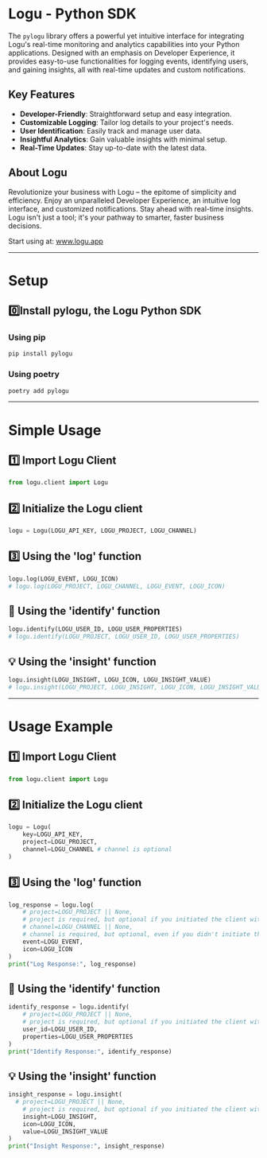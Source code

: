 # Logu - Python SDK

The `pylogu` library offers a powerful yet intuitive interface for integrating Logu's real-time monitoring and analytics capabilities into your Python applications. Designed with an emphasis on Developer Experience, it provides easy-to-use functionalities for logging events, identifying users, and gaining insights, all with real-time updates and custom notifications.

## Key Features
- **Developer-Friendly**: Straightforward setup and easy integration.
- **Customizable Logging**: Tailor log details to your project's needs.
- **User Identification**: Easily track and manage user data.
- **Insightful Analytics**: Gain valuable insights with minimal setup.
- **Real-Time Updates**: Stay up-to-date with the latest data.

## About Logu

Revolutionize your business with Logu – the epitome of simplicity and efficiency. Enjoy an unparalleled Developer Experience, an intuitive log interface, and customized notifications. Stay ahead with real-time insights. Logu isn't just a tool; it's your pathway to smarter, faster business decisions.

Start using at: www.logu.app

---

# Setup
## 0️⃣Install pylogu, the Logu Python SDK

### Using pip
```python
pip install pylogu
```

### Using poetry
```python
poetry add pylogu
```

---

# Simple Usage
## 1️⃣ Import Logu Client
```python
from logu.client import Logu
```

## 2️⃣ Initialize the Logu client
```python
logu = Logu(LOGU_API_KEY, LOGU_PROJECT, LOGU_CHANNEL)
```

## 3️⃣ Using the 'log' function
```python
logu.log(LOGU_EVENT, LOGU_ICON)
# logu.log(LOGU_PROJECT, LOGU_CHANNEL, LOGU_EVENT, LOGU_ICON)
```

## 🙋 Using the 'identify' function
```python
logu.identify(LOGU_USER_ID, LOGU_USER_PROPERTIES)
# logu.identify(LOGU_PROJECT, LOGU_USER_ID, LOGU_USER_PROPERTIES)
```

## 💡 Using the 'insight' function
```python
logu.insight(LOGU_INSIGHT, LOGU_ICON, LOGU_INSIGHT_VALUE)
# logu.insight(LOGU_PROJECT, LOGU_INSIGHT, LOGU_ICON, LOGU_INSIGHT_VALUE)
```

---

# Usage Example
## 1️⃣ Import Logu Client
```python
from logu.client import Logu
```

## 2️⃣ Initialize the Logu client
```python
logu = Logu(
    key=LOGU_API_KEY,
    project=LOGU_PROJECT,
    channel=LOGU_CHANNEL # channel is optional
)
```

## 3️⃣ Using the 'log' function
```python
log_response = logu.log(
    # project=LOGU_PROJECT || None,
    # project is required, but optional if you initiated the client with a project
    # channel=LOGU_CHANNEL || None,
    # channel is required, but optional, even if you didn't initiate the client with a channel
    event=LOGU_EVENT,
    icon=LOGU_ICON
)
print("Log Response:", log_response)
```

## 🙋 Using the 'identify' function
```python
identify_response = logu.identify(
    # project=LOGU_PROJECT || None,
    # project is required, but optional if you initiated the client with a project
    user_id=LOGU_USER_ID,
    properties=LOGU_USER_PROPERTIES
)
print("Identify Response:", identify_response)
```

## 💡 Using the 'insight' function
```python
insight_response = logu.insight(
  # project=LOGU_PROJECT || None,
    # project is required, but optional if you initiated the client with a project
    insight=LOGU_INSIGHT, 
    icon=LOGU_ICON, 
    value=LOGU_INSIGHT_VALUE
)
print("Insight Response:", insight_response)
```

